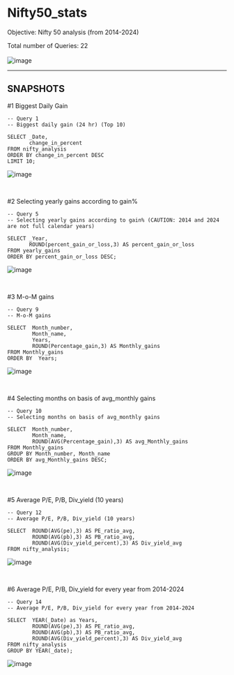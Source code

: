 # Nifty50_stats
Objective: Nifty 50 analysis (from 2014-2024)

Total number of Queries: 22  <br><br>
![image](https://github.com/user-attachments/assets/687a3eef-bedc-4218-88f7-2d045a8386b7)  

---
## SNAPSHOTS  


#1 Biggest Daily Gain <BR>

```
-- Query 1
-- Biggest daily gain (24 hr) (Top 10)

SELECT _Date,
       change_in_percent
FROM nifty_analysis
ORDER BY change_in_percent DESC
LIMIT 10;
```
![image](https://github.com/user-attachments/assets/be3a8523-d62a-4290-a5be-625e9eebc6b4)

<BR>

#2 Selecting yearly gains according to gain% <BR>

```
-- Query 5
-- Selecting yearly gains according to gain% (CAUTION: 2014 and 2024 are not full calendar years)

SELECT _Year,
       ROUND(percent_gain_or_loss,3) AS percent_gain_or_loss
FROM yearly_gains
ORDER BY percent_gain_or_loss DESC;

```
![image](https://github.com/user-attachments/assets/cbc42440-184e-4542-9434-973ed09ebd4d)

<BR>

#3 M-o-M gains <BR>

```
-- Query 9
-- M-o-M gains

SELECT  Month_number,
        Month_name,
        Years,
        ROUND(Percentage_gain,3) AS Monthly_gains
FROM Monthly_gains
ORDER BY  Years;

```
![image](https://github.com/user-attachments/assets/e5963c83-1570-41e7-979a-0f8923a1c880)

<BR>

#4 Selecting months on basis of avg_monthly gains <BR>

```
-- Query 10
-- Selecting months on basis of avg_monthly gains

SELECT  Month_number,
        Month_name,
        ROUND(AVG(Percentage_gain),3) AS avg_Monthly_gains
FROM Monthly_gains
GROUP BY Month_number, Month_name
ORDER BY avg_Monthly_gains DESC;

```
![image](https://github.com/user-attachments/assets/dc007076-5cb6-4c65-9662-a2ea99b5da10)

<BR>

#5 Average P/E, P/B, Div_yield (10 years)  <BR>

```
-- Query 12
-- Average P/E, P/B, Div_yield (10 years)

SELECT  ROUND(AVG(pe),3) AS PE_ratio_avg,
        ROUND(AVG(pb),3) AS PB_ratio_avg,
        ROUND(AVG(Div_yield_percent),3) AS Div_yield_avg
FROM nifty_analysis;

```
![image](https://github.com/user-attachments/assets/4c14a11b-e576-47d9-b1c8-b06b3f47afb6)

<BR>

#6 Average P/E, P/B, Div_yield for every year from 2014-2024  <BR>

```
-- Query 14
-- Average P/E, P/B, Div_yield for every year from 2014-2024

SELECT  YEAR(_Date) as Years,
        ROUND(AVG(pe),3) AS PE_ratio_avg,
        ROUND(AVG(pb),3) AS PB_ratio_avg,
        ROUND(AVG(Div_yield_percent),3) AS Div_yield_avg
FROM nifty_analysis
GROUP BY YEAR(_date);

```
![image](https://github.com/user-attachments/assets/9b6d176c-a32b-4696-a675-ab80d976d91e)

<BR>




